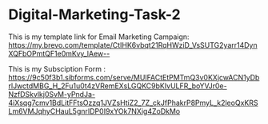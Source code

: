 # Digital-Marketing-Task-2

This is my template link for Email Marketing Campaign:
https://my.brevo.com/template/CtIHK6vbqt21RqHWziD_VsSUTG2yarr14DynXQFbOPmtQF1e0mKvy_lAew--

This is my Subsciption Form : 
https://9c50f3b1.sibforms.com/serve/MUIFACtEtPMTmQ3v0KXjcwACN1yDbrlJwctdMBG_H_2Fu1u0t4zVRemEXsLGQKC9bKIvULFR_boYVJr0e-NzfDSkvlkj0SvM-yPndJa-4iXsqg7cmv1BdLitFFtsOzzq1JVZsHtiZ2_7Z_ckJfPhakrP8PmyL_k2leoQxKRSLm6VMJqhyCHauL5gnrIDP0I9xYOk7NXig4ZoDkMo

